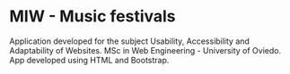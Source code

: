 # MIW - Music festivals

Application developed for the subject Usability, Accessibility and Adaptability of Websites. MSc in Web Engineering - University of Oviedo. App developed using HTML and Bootstrap.
